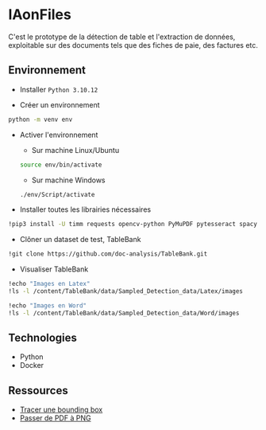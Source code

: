 # IAonFiles

C'est le prototype de la détection de table et l'extraction de données, exploitable sur des documents tels que des fiches de paie, des factures etc.

## Environnement

- Installer `Python 3.10.12`

- Créer un environnement
``` bash
python -m venv env
```

- Activer l'environnement
  - Sur machine Linux/Ubuntu
  ``` bash
  source env/bin/activate
  ```
  
  - Sur machine Windows
  ``` bash
  ./env/Script/activate
  ```

- Installer toutes les librairies nécessaires
``` bash
!pip3 install -U timm requests opencv-python PyMuPDF pytesseract spacy
```

- Clôner un dataset de test, TableBank
``` bash
!git clone https://github.com/doc-analysis/TableBank.git
```

- Visualiser TableBank
``` bash
!echo "Images en Latex"
!ls -l /content/TableBank/data/Sampled_Detection_data/Latex/images

!echo "Images en Word"
!ls -l /content/TableBank/data/Sampled_Detection_data/Word/images
```

## Technologies

- Python
- Docker

## Ressources
- [Tracer une bounding box](https://www.geeksforgeeks.org/python-opencv-cv2-rectangle-method/)
- [Passer de PDF à PNG](https://stackoverflow.com/questions/69643954/converting-pdf-to-png-with-python-without-pdf2image)
